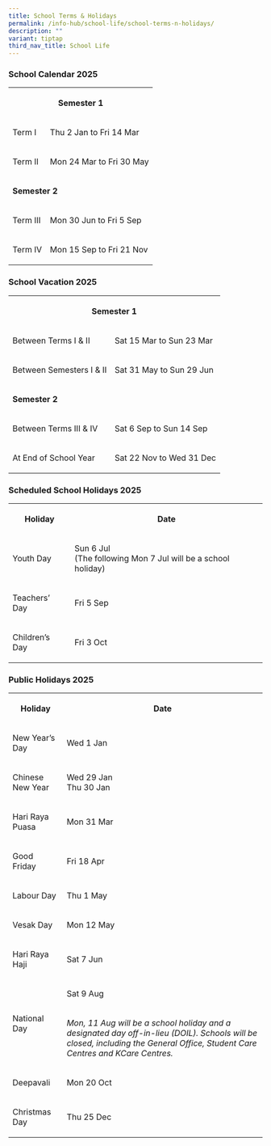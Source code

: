 ```yaml
---
title: School Terms & Holidays
permalink: /info-hub/school-life/school-terms-n-holidays/
description: ""
variant: tiptap
third_nav_title: School Life
---
```

<h3>School Calendar 2025</h3>
<table style="minWidth: 75px">
<colgroup>
<col>
<col>
<col>
</colgroup>
<tbody>
<tr>
<th rowspan="1" colspan="3">
<p>Semester 1</p>
</th>
</tr>
<tr>
<td rowspan="1" colspan="1">
<p>Term I</p>
</td>
<td rowspan="1" colspan="2">
<p>Thu 2 Jan to Fri 14 Mar</p>
</td>
</tr>
<tr>
<td rowspan="1" colspan="1">
<p>Term II</p>
</td>
<td rowspan="1" colspan="2">
<p>Mon 24 Mar to Fri 30 May</p>
</td>
</tr>
<tr>
<td rowspan="1" colspan="3">
<p><strong>Semester 2</strong>
</p>
</td>
</tr>
<tr>
<td rowspan="1" colspan="1">
<p>Term III</p>
</td>
<td rowspan="1" colspan="2">
<p>Mon 30 Jun to Fri 5 Sep</p>
</td>
</tr>
<tr>
<td rowspan="1" colspan="1">
<p>Term IV</p>
</td>
<td rowspan="1" colspan="2">
<p>Mon 15 Sep to Fri 21 Nov</p>
</td>
</tr>
</tbody>
</table>
<h3>School Vacation 2025</h3>
<table style="minWidth: 50px">
<colgroup>
<col>
<col>
</colgroup>
<tbody>
<tr>
<th rowspan="1" colspan="2">
<p>Semester 1</p>
</th>
</tr>
<tr>
<td rowspan="1" colspan="1">
<p>Between Terms I &amp; II</p>
</td>
<td rowspan="1" colspan="1">
<p>Sat 15 Mar to Sun 23 Mar</p>
</td>
</tr>
<tr>
<td rowspan="1" colspan="1">
<p>Between Semesters I &amp; II</p>
</td>
<td rowspan="1" colspan="1">
<p>Sat 31 May to Sun 29 Jun</p>
</td>
</tr>
<tr>
<td rowspan="1" colspan="2">
<p><strong>Semester 2</strong>
</p>
</td>
</tr>
<tr>
<td rowspan="1" colspan="1">
<p>Between Terms III &amp; IV</p>
</td>
<td rowspan="1" colspan="1">
<p>Sat 6 Sep to Sun 14 Sep</p>
</td>
</tr>
<tr>
<td rowspan="1" colspan="1">
<p>At End of School Year</p>
</td>
<td rowspan="1" colspan="1">
<p>Sat 22 Nov to Wed 31 Dec</p>
</td>
</tr>
</tbody>
</table>
<h3>Scheduled School Holidays 2025</h3>
<table style="minWidth: 50px">
<colgroup>
<col>
<col>
</colgroup>
<tbody>
<tr>
<th rowspan="1" colspan="1">
<p>Holiday</p>
</th>
<th rowspan="1" colspan="1">
<p>Date</p>
</th>
</tr>
<tr>
<td rowspan="1" colspan="1">
<p>Youth Day</p>
</td>
<td rowspan="1" colspan="1">
<p>Sun 6 Jul
<br>(The following Mon 7 Jul will be a school holiday)</p>
</td>
</tr>
<tr>
<td rowspan="1" colspan="1">
<p>Teachers’ Day</p>
</td>
<td rowspan="1" colspan="1">
<p>Fri 5 Sep</p>
</td>
</tr>
<tr>
<td rowspan="1" colspan="1">
<p>Children’s Day</p>
</td>
<td rowspan="1" colspan="1">
<p>Fri 3 Oct</p>
</td>
</tr>
</tbody>
</table>
<h3>Public Holidays 2025</h3>
<table style="minWidth: 50px">
<colgroup>
<col>
<col>
</colgroup>
<tbody>
<tr>
<th rowspan="1" colspan="1">
<p>Holiday</p>
</th>
<th rowspan="1" colspan="1">
<p>Date</p>
</th>
</tr>
<tr>
<td rowspan="1" colspan="1">
<p>New Year’s Day</p>
</td>
<td rowspan="1" colspan="1">
<p>Wed 1 Jan</p>
</td>
</tr>
<tr>
<td rowspan="1" colspan="1">
<p>Chinese New Year</p>
</td>
<td rowspan="1" colspan="1">
<p>Wed 29 Jan
<br>Thu 30 Jan</p>
</td>
</tr>
<tr>
<td rowspan="1" colspan="1">
<p>Hari Raya Puasa</p>
</td>
<td rowspan="1" colspan="1">
<p>Mon 31 Mar</p>
</td>
</tr>
<tr>
<td rowspan="1" colspan="1">
<p>Good Friday</p>
</td>
<td rowspan="1" colspan="1">
<p>Fri 18 Apr</p>
</td>
</tr>
<tr>
<td rowspan="1" colspan="1">
<p>Labour Day</p>
</td>
<td rowspan="1" colspan="1">
<p>Thu 1 May</p>
</td>
</tr>
<tr>
<td rowspan="1" colspan="1">
<p>Vesak Day</p>
</td>
<td rowspan="1" colspan="1">
<p>Mon 12 May</p>
</td>
</tr>
<tr>
<td rowspan="1" colspan="1">
<p>Hari Raya Haji</p>
</td>
<td rowspan="1" colspan="1">
<p>Sat 7 Jun</p>
<p></p>
</td>
</tr>
<tr>
<td rowspan="2" colspan="1">
<p>National Day</p>
</td>
<td rowspan="1" colspan="1">
<p>Sat 9 Aug</p>
</td>
</tr>
<tr>
<td rowspan="1" colspan="1">
<p><em>Mon, 11 Aug will be a school holiday and a designated day off-in-lieu (DOIL). Schools will be closed, including the General Office, Student Care Centres and KCare Centres.</em>
</p>
</td>
</tr>
<tr>
<td rowspan="1" colspan="1">
<p>Deepavali</p>
</td>
<td rowspan="1" colspan="1">
<p>Mon 20 Oct</p>
</td>
</tr>
<tr>
<td rowspan="1" colspan="1">
<p>Christmas Day</p>
</td>
<td rowspan="1" colspan="1">
<p>Thu 25 Dec</p>
</td>
</tr>
</tbody>
</table>
<p></p>